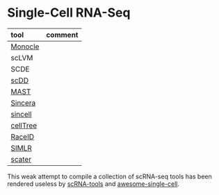 # Single-Cell RNA-Seq

|tool       |comment    |
|:----------|:----------|
|[Monocle](https://bioconductor.org/packages/release/bioc/html/monocle.html)||
|scLVM||
|SCDE||
|[scDD](https://github.com/kdkorthauer/scDD)||
|[MAST](https://github.com/RGLab/MAST)||
|[Sincera](https://research.cchmc.org/pbge/sincera.html)||
|[sincell](http://bioconductor.org/packages/devel/bioc/html/sincell.html)||
|[cellTree](http://bioconductor.org/packages/devel/bioc/html/cellTree.html)||
|[RaceID](https://github.com/dgrun/RaceID)||
|[SIMLR](https://github.com/BatzoglouLabSU/SIMLR)||
|[scater](https://github.com/davismcc/scater)||

This weak attempt to compile a collection of scRNA-seq tools has been rendered useless by [scRNA-tools](https://www.scrna-tools.org/) and [awesome-single-cell](https://github.com/seandavi/awesome-single-cell).
